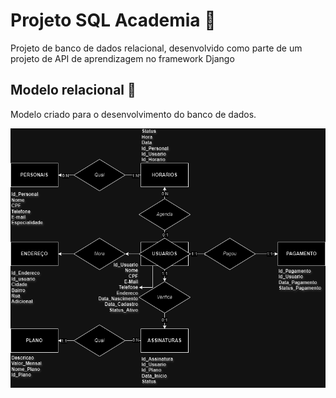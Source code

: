# Projeto SQL Academia 🍗
Projeto de banco de dados relacional, desenvolvido como parte de um projeto de API de aprendizagem no framework Django

## Modelo relacional 🎲
Modelo criado para o desenvolvimento do banco de dados.
<div>
  <img src="https://github.com/DanyelZini/BD_Academia/blob/main/Diagrama.png">
</div>
